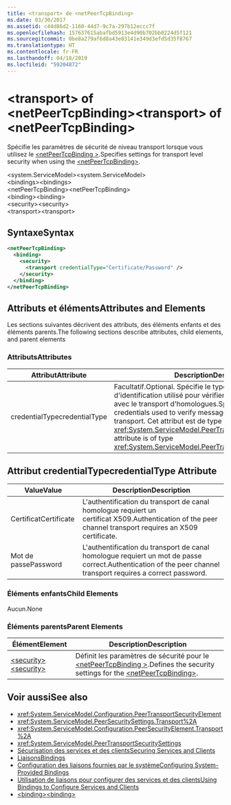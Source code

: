 ```yaml
---
title: <transport> de <netPeerTcpBinding>
ms.date: 03/30/2017
ms.assetid: c44d86d2-1160-44d7-9c7a-297b12eccc7f
ms.openlocfilehash: 157637615abafbd5913e4d90b702bb0224d5f121
ms.sourcegitcommit: 0be8a279af6d8a43e03141e349d3efd5d35f8767
ms.translationtype: HT
ms.contentlocale: fr-FR
ms.lasthandoff: 04/18/2019
ms.locfileid: "59204872"
---
```

# <a name="transport-of-netpeertcpbinding"></a><span data-ttu-id="0d2a4-102">\<transport> of \<netPeerTcpBinding></span><span class="sxs-lookup"><span data-stu-id="0d2a4-102">\<transport> of \<netPeerTcpBinding></span></span>
<span data-ttu-id="0d2a4-103">Spécifie les paramètres de sécurité de niveau transport lorsque vous utilisez le [ \<netPeerTcpBinding >](../../../../../docs/framework/configure-apps/file-schema/wcf/netpeertcpbinding.md).</span><span class="sxs-lookup"><span data-stu-id="0d2a4-103">Specifies settings for transport level security when using the [\<netPeerTcpBinding>](../../../../../docs/framework/configure-apps/file-schema/wcf/netpeertcpbinding.md).</span></span>  
  
 <span data-ttu-id="0d2a4-104">\<system.ServiceModel></span><span class="sxs-lookup"><span data-stu-id="0d2a4-104">\<system.ServiceModel></span></span>  
<span data-ttu-id="0d2a4-105">\<bindings></span><span class="sxs-lookup"><span data-stu-id="0d2a4-105">\<bindings></span></span>  
<span data-ttu-id="0d2a4-106">\<netPeerTcpBinding></span><span class="sxs-lookup"><span data-stu-id="0d2a4-106">\<netPeerTcpBinding></span></span>  
<span data-ttu-id="0d2a4-107">\<binding></span><span class="sxs-lookup"><span data-stu-id="0d2a4-107">\<binding></span></span>  
<span data-ttu-id="0d2a4-108">\<security></span><span class="sxs-lookup"><span data-stu-id="0d2a4-108">\<security></span></span>  
<span data-ttu-id="0d2a4-109">\<transport></span><span class="sxs-lookup"><span data-stu-id="0d2a4-109">\<transport></span></span>  
  
## <a name="syntax"></a><span data-ttu-id="0d2a4-110">Syntaxe</span><span class="sxs-lookup"><span data-stu-id="0d2a4-110">Syntax</span></span>  
  
```xml  
<netPeerTcpBinding>
  <binding>
    <security>
      <transport credentialType="Certificate/Password" />
    </security>
  </binding>
</netPeerTcpBinding>
```  
  
## <a name="attributes-and-elements"></a><span data-ttu-id="0d2a4-111">Attributs et éléments</span><span class="sxs-lookup"><span data-stu-id="0d2a4-111">Attributes and Elements</span></span>  
 <span data-ttu-id="0d2a4-112">Les sections suivantes décrivent des attributs, des éléments enfants et des éléments parents.</span><span class="sxs-lookup"><span data-stu-id="0d2a4-112">The following sections describe attributes, child elements, and parent elements</span></span>  
  
### <a name="attributes"></a><span data-ttu-id="0d2a4-113">Attributs</span><span class="sxs-lookup"><span data-stu-id="0d2a4-113">Attributes</span></span>  
  
|<span data-ttu-id="0d2a4-114">Attribut</span><span class="sxs-lookup"><span data-stu-id="0d2a4-114">Attribute</span></span>|<span data-ttu-id="0d2a4-115">Description</span><span class="sxs-lookup"><span data-stu-id="0d2a4-115">Description</span></span>|  
|---------------|-----------------|  
|<span data-ttu-id="0d2a4-116">credentialType</span><span class="sxs-lookup"><span data-stu-id="0d2a4-116">credentialType</span></span>|<span data-ttu-id="0d2a4-117">Facultatif.</span><span class="sxs-lookup"><span data-stu-id="0d2a4-117">Optional.</span></span> <span data-ttu-id="0d2a4-118">Spécifie le type d'informations d'identification utilisé pour vérifier les messages envoyés avec le transport d'homologues.</span><span class="sxs-lookup"><span data-stu-id="0d2a4-118">Specifies the type of credentials used to verify messages sent with the peer transport.</span></span> <span data-ttu-id="0d2a4-119">Cet attribut est de type <xref:System.ServiceModel.PeerTransportCredentialType>.</span><span class="sxs-lookup"><span data-stu-id="0d2a4-119">This attribute is of type <xref:System.ServiceModel.PeerTransportCredentialType>.</span></span>|  
  
## <a name="credentialtype-attribute"></a><span data-ttu-id="0d2a4-120">Attribut credentialType</span><span class="sxs-lookup"><span data-stu-id="0d2a4-120">credentialType Attribute</span></span>  
  
|<span data-ttu-id="0d2a4-121">Value</span><span class="sxs-lookup"><span data-stu-id="0d2a4-121">Value</span></span>|<span data-ttu-id="0d2a4-122">Description</span><span class="sxs-lookup"><span data-stu-id="0d2a4-122">Description</span></span>|  
|-----------|-----------------|  
|<span data-ttu-id="0d2a4-123">Certificat</span><span class="sxs-lookup"><span data-stu-id="0d2a4-123">Certificate</span></span>|<span data-ttu-id="0d2a4-124">L'authentification du transport de canal homologue requiert un certificat X509.</span><span class="sxs-lookup"><span data-stu-id="0d2a4-124">Authentication of the peer channel transport requires an X509 certificate.</span></span>|  
|<span data-ttu-id="0d2a4-125">Mot de passe</span><span class="sxs-lookup"><span data-stu-id="0d2a4-125">Password</span></span>|<span data-ttu-id="0d2a4-126">L'authentification du transport de canal homologue requiert un mot de passe correct.</span><span class="sxs-lookup"><span data-stu-id="0d2a4-126">Authentication of the peer channel transport requires a correct password.</span></span>|  
  
### <a name="child-elements"></a><span data-ttu-id="0d2a4-127">Éléments enfants</span><span class="sxs-lookup"><span data-stu-id="0d2a4-127">Child Elements</span></span>  
 <span data-ttu-id="0d2a4-128">Aucun.</span><span class="sxs-lookup"><span data-stu-id="0d2a4-128">None</span></span>  
  
### <a name="parent-elements"></a><span data-ttu-id="0d2a4-129">Éléments parents</span><span class="sxs-lookup"><span data-stu-id="0d2a4-129">Parent Elements</span></span>  
  
|<span data-ttu-id="0d2a4-130">Élément</span><span class="sxs-lookup"><span data-stu-id="0d2a4-130">Element</span></span>|<span data-ttu-id="0d2a4-131">Description</span><span class="sxs-lookup"><span data-stu-id="0d2a4-131">Description</span></span>|  
|-------------|-----------------|  
|[<span data-ttu-id="0d2a4-132">\<security></span><span class="sxs-lookup"><span data-stu-id="0d2a4-132">\<security></span></span>](../../../../../docs/framework/configure-apps/file-schema/wcf/security-of-netpeerbinding.md)|<span data-ttu-id="0d2a4-133">Définit les paramètres de sécurité pour le [ \<netPeerTcpBinding >](../../../../../docs/framework/configure-apps/file-schema/wcf/netpeertcpbinding.md).</span><span class="sxs-lookup"><span data-stu-id="0d2a4-133">Defines the security settings for the [\<netPeerTcpBinding>](../../../../../docs/framework/configure-apps/file-schema/wcf/netpeertcpbinding.md).</span></span>|  
  
## <a name="see-also"></a><span data-ttu-id="0d2a4-134">Voir aussi</span><span class="sxs-lookup"><span data-stu-id="0d2a4-134">See also</span></span>

- <xref:System.ServiceModel.Configuration.PeerTransportSecurityElement>
- <xref:System.ServiceModel.PeerSecuritySettings.Transport%2A>
- <xref:System.ServiceModel.Configuration.PeerSecurityElement.Transport%2A>
- <xref:System.ServiceModel.PeerTransportSecuritySettings>
- [<span data-ttu-id="0d2a4-135">Sécurisation des services et des clients</span><span class="sxs-lookup"><span data-stu-id="0d2a4-135">Securing Services and Clients</span></span>](../../../../../docs/framework/wcf/feature-details/securing-services-and-clients.md)
- [<span data-ttu-id="0d2a4-136">Liaisons</span><span class="sxs-lookup"><span data-stu-id="0d2a4-136">Bindings</span></span>](../../../../../docs/framework/wcf/bindings.md)
- [<span data-ttu-id="0d2a4-137">Configuration des liaisons fournies par le système</span><span class="sxs-lookup"><span data-stu-id="0d2a4-137">Configuring System-Provided Bindings</span></span>](../../../../../docs/framework/wcf/feature-details/configuring-system-provided-bindings.md)
- [<span data-ttu-id="0d2a4-138">Utilisation de liaisons pour configurer des services et des clients</span><span class="sxs-lookup"><span data-stu-id="0d2a4-138">Using Bindings to Configure Services and Clients</span></span>](../../../../../docs/framework/wcf/using-bindings-to-configure-services-and-clients.md)
- [<span data-ttu-id="0d2a4-139">\<binding></span><span class="sxs-lookup"><span data-stu-id="0d2a4-139">\<binding></span></span>](../../../../../docs/framework/misc/binding.md)
